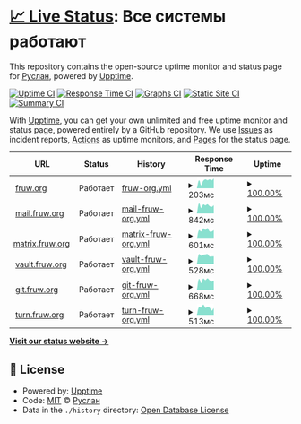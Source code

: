# [📈 Live Status](https://up.fruw.org): <!--live status--> **Все системы работают**

This repository contains the open-source uptime monitor and status page for [Руслан](fruw.org), powered by [Upptime](https://github.com/upptime/upptime).

[![Uptime CI](https://github.com/fruworg/upptime/workflows/Uptime%20CI/badge.svg)](https://github.com/fruworg/upptime/actions?query=workflow%3A%22Uptime+CI%22)
[![Response Time CI](https://github.com/fruworg/upptime/workflows/Response%20Time%20CI/badge.svg)](https://github.com/fruworg/upptime/actions?query=workflow%3A%22Response+Time+CI%22)
[![Graphs CI](https://github.com/fruworg/upptime/workflows/Graphs%20CI/badge.svg)](https://github.com/fruworg/upptime/actions?query=workflow%3A%22Graphs+CI%22)
[![Static Site CI](https://github.com/fruworg/upptime/workflows/Static%20Site%20CI/badge.svg)](https://github.com/fruworg/upptime/actions?query=workflow%3A%22Static+Site+CI%22)
[![Summary CI](https://github.com/fruworg/upptime/workflows/Summary%20CI/badge.svg)](https://github.com/fruworg/upptime/actions?query=workflow%3A%22Summary+CI%22)

With [Upptime](https://upptime.js.org), you can get your own unlimited and free uptime monitor and status page, powered entirely by a GitHub repository. We use [Issues](https://github.com/fruworg/upptime/issues) as incident reports, [Actions](https://github.com/fruworg/upptime/actions) as uptime monitors, and [Pages](https://up.fruw.org) for the status page.

<!--start: status pages-->
<!-- This summary is generated by Upptime (https://github.com/upptime/upptime) -->
<!-- Do not edit this manually, your changes will be overwritten -->
<!-- prettier-ignore -->
| URL | Status | History | Response Time | Uptime |
| --- | ------ | ------- | ------------- | ------ |
| <img alt="" src="https://icons.duckduckgo.com/ip3/fruw.org.ico" height="13"> [fruw.org](https://fruw.org) | Работает | [fruw-org.yml](https://github.com/fruworg/upptime/commits/HEAD/history/fruw-org.yml) | <details><summary><img alt="Response time graph" src="./graphs/fruw-org/response-time-week.png" height="20"> 203мс</summary><br><a href="https://up.fruw.org/history/fruw-org"><img alt="Response time 233" src="https://img.shields.io/endpoint?url=https%3A%2F%2Fraw.githubusercontent.com%2Ffruworg%2Fupptime%2FHEAD%2Fapi%2Ffruw-org%2Fresponse-time.json"></a><br><a href="https://up.fruw.org/history/fruw-org"><img alt="24-hour response time 257" src="https://img.shields.io/endpoint?url=https%3A%2F%2Fraw.githubusercontent.com%2Ffruworg%2Fupptime%2FHEAD%2Fapi%2Ffruw-org%2Fresponse-time-day.json"></a><br><a href="https://up.fruw.org/history/fruw-org"><img alt="7-day response time 203" src="https://img.shields.io/endpoint?url=https%3A%2F%2Fraw.githubusercontent.com%2Ffruworg%2Fupptime%2FHEAD%2Fapi%2Ffruw-org%2Fresponse-time-week.json"></a><br><a href="https://up.fruw.org/history/fruw-org"><img alt="30-day response time 239" src="https://img.shields.io/endpoint?url=https%3A%2F%2Fraw.githubusercontent.com%2Ffruworg%2Fupptime%2FHEAD%2Fapi%2Ffruw-org%2Fresponse-time-month.json"></a><br><a href="https://up.fruw.org/history/fruw-org"><img alt="1-year response time 233" src="https://img.shields.io/endpoint?url=https%3A%2F%2Fraw.githubusercontent.com%2Ffruworg%2Fupptime%2FHEAD%2Fapi%2Ffruw-org%2Fresponse-time-year.json"></a></details> | <details><summary><a href="https://up.fruw.org/history/fruw-org">100.00%</a></summary><a href="https://up.fruw.org/history/fruw-org"><img alt="All-time uptime 100.00%" src="https://img.shields.io/endpoint?url=https%3A%2F%2Fraw.githubusercontent.com%2Ffruworg%2Fupptime%2FHEAD%2Fapi%2Ffruw-org%2Fuptime.json"></a><br><a href="https://up.fruw.org/history/fruw-org"><img alt="24-hour uptime 100.00%" src="https://img.shields.io/endpoint?url=https%3A%2F%2Fraw.githubusercontent.com%2Ffruworg%2Fupptime%2FHEAD%2Fapi%2Ffruw-org%2Fuptime-day.json"></a><br><a href="https://up.fruw.org/history/fruw-org"><img alt="7-day uptime 100.00%" src="https://img.shields.io/endpoint?url=https%3A%2F%2Fraw.githubusercontent.com%2Ffruworg%2Fupptime%2FHEAD%2Fapi%2Ffruw-org%2Fuptime-week.json"></a><br><a href="https://up.fruw.org/history/fruw-org"><img alt="30-day uptime 100.00%" src="https://img.shields.io/endpoint?url=https%3A%2F%2Fraw.githubusercontent.com%2Ffruworg%2Fupptime%2FHEAD%2Fapi%2Ffruw-org%2Fuptime-month.json"></a><br><a href="https://up.fruw.org/history/fruw-org"><img alt="1-year uptime 100.00%" src="https://img.shields.io/endpoint?url=https%3A%2F%2Fraw.githubusercontent.com%2Ffruworg%2Fupptime%2FHEAD%2Fapi%2Ffruw-org%2Fuptime-year.json"></a></details>
| <img alt="" src="https://icons.duckduckgo.com/ip3/mail.fruw.org.ico" height="13"> [mail.fruw.org](https://mail.fruw.org) | Работает | [mail-fruw-org.yml](https://github.com/fruworg/upptime/commits/HEAD/history/mail-fruw-org.yml) | <details><summary><img alt="Response time graph" src="./graphs/mail-fruw-org/response-time-week.png" height="20"> 842мс</summary><br><a href="https://up.fruw.org/history/mail-fruw-org"><img alt="Response time 935" src="https://img.shields.io/endpoint?url=https%3A%2F%2Fraw.githubusercontent.com%2Ffruworg%2Fupptime%2FHEAD%2Fapi%2Fmail-fruw-org%2Fresponse-time.json"></a><br><a href="https://up.fruw.org/history/mail-fruw-org"><img alt="24-hour response time 869" src="https://img.shields.io/endpoint?url=https%3A%2F%2Fraw.githubusercontent.com%2Ffruworg%2Fupptime%2FHEAD%2Fapi%2Fmail-fruw-org%2Fresponse-time-day.json"></a><br><a href="https://up.fruw.org/history/mail-fruw-org"><img alt="7-day response time 842" src="https://img.shields.io/endpoint?url=https%3A%2F%2Fraw.githubusercontent.com%2Ffruworg%2Fupptime%2FHEAD%2Fapi%2Fmail-fruw-org%2Fresponse-time-week.json"></a><br><a href="https://up.fruw.org/history/mail-fruw-org"><img alt="30-day response time 878" src="https://img.shields.io/endpoint?url=https%3A%2F%2Fraw.githubusercontent.com%2Ffruworg%2Fupptime%2FHEAD%2Fapi%2Fmail-fruw-org%2Fresponse-time-month.json"></a><br><a href="https://up.fruw.org/history/mail-fruw-org"><img alt="1-year response time 935" src="https://img.shields.io/endpoint?url=https%3A%2F%2Fraw.githubusercontent.com%2Ffruworg%2Fupptime%2FHEAD%2Fapi%2Fmail-fruw-org%2Fresponse-time-year.json"></a></details> | <details><summary><a href="https://up.fruw.org/history/mail-fruw-org">100.00%</a></summary><a href="https://up.fruw.org/history/mail-fruw-org"><img alt="All-time uptime 100.00%" src="https://img.shields.io/endpoint?url=https%3A%2F%2Fraw.githubusercontent.com%2Ffruworg%2Fupptime%2FHEAD%2Fapi%2Fmail-fruw-org%2Fuptime.json"></a><br><a href="https://up.fruw.org/history/mail-fruw-org"><img alt="24-hour uptime 100.00%" src="https://img.shields.io/endpoint?url=https%3A%2F%2Fraw.githubusercontent.com%2Ffruworg%2Fupptime%2FHEAD%2Fapi%2Fmail-fruw-org%2Fuptime-day.json"></a><br><a href="https://up.fruw.org/history/mail-fruw-org"><img alt="7-day uptime 100.00%" src="https://img.shields.io/endpoint?url=https%3A%2F%2Fraw.githubusercontent.com%2Ffruworg%2Fupptime%2FHEAD%2Fapi%2Fmail-fruw-org%2Fuptime-week.json"></a><br><a href="https://up.fruw.org/history/mail-fruw-org"><img alt="30-day uptime 100.00%" src="https://img.shields.io/endpoint?url=https%3A%2F%2Fraw.githubusercontent.com%2Ffruworg%2Fupptime%2FHEAD%2Fapi%2Fmail-fruw-org%2Fuptime-month.json"></a><br><a href="https://up.fruw.org/history/mail-fruw-org"><img alt="1-year uptime 100.00%" src="https://img.shields.io/endpoint?url=https%3A%2F%2Fraw.githubusercontent.com%2Ffruworg%2Fupptime%2FHEAD%2Fapi%2Fmail-fruw-org%2Fuptime-year.json"></a></details>
| <img alt="" src="https://icons.duckduckgo.com/ip3/matrix.fruw.org.ico" height="13"> [matrix.fruw.org](https://matrix.fruw.org) | Работает | [matrix-fruw-org.yml](https://github.com/fruworg/upptime/commits/HEAD/history/matrix-fruw-org.yml) | <details><summary><img alt="Response time graph" src="./graphs/matrix-fruw-org/response-time-week.png" height="20"> 601мс</summary><br><a href="https://up.fruw.org/history/matrix-fruw-org"><img alt="Response time 590" src="https://img.shields.io/endpoint?url=https%3A%2F%2Fraw.githubusercontent.com%2Ffruworg%2Fupptime%2FHEAD%2Fapi%2Fmatrix-fruw-org%2Fresponse-time.json"></a><br><a href="https://up.fruw.org/history/matrix-fruw-org"><img alt="24-hour response time 602" src="https://img.shields.io/endpoint?url=https%3A%2F%2Fraw.githubusercontent.com%2Ffruworg%2Fupptime%2FHEAD%2Fapi%2Fmatrix-fruw-org%2Fresponse-time-day.json"></a><br><a href="https://up.fruw.org/history/matrix-fruw-org"><img alt="7-day response time 601" src="https://img.shields.io/endpoint?url=https%3A%2F%2Fraw.githubusercontent.com%2Ffruworg%2Fupptime%2FHEAD%2Fapi%2Fmatrix-fruw-org%2Fresponse-time-week.json"></a><br><a href="https://up.fruw.org/history/matrix-fruw-org"><img alt="30-day response time 612" src="https://img.shields.io/endpoint?url=https%3A%2F%2Fraw.githubusercontent.com%2Ffruworg%2Fupptime%2FHEAD%2Fapi%2Fmatrix-fruw-org%2Fresponse-time-month.json"></a><br><a href="https://up.fruw.org/history/matrix-fruw-org"><img alt="1-year response time 590" src="https://img.shields.io/endpoint?url=https%3A%2F%2Fraw.githubusercontent.com%2Ffruworg%2Fupptime%2FHEAD%2Fapi%2Fmatrix-fruw-org%2Fresponse-time-year.json"></a></details> | <details><summary><a href="https://up.fruw.org/history/matrix-fruw-org">100.00%</a></summary><a href="https://up.fruw.org/history/matrix-fruw-org"><img alt="All-time uptime 100.00%" src="https://img.shields.io/endpoint?url=https%3A%2F%2Fraw.githubusercontent.com%2Ffruworg%2Fupptime%2FHEAD%2Fapi%2Fmatrix-fruw-org%2Fuptime.json"></a><br><a href="https://up.fruw.org/history/matrix-fruw-org"><img alt="24-hour uptime 100.00%" src="https://img.shields.io/endpoint?url=https%3A%2F%2Fraw.githubusercontent.com%2Ffruworg%2Fupptime%2FHEAD%2Fapi%2Fmatrix-fruw-org%2Fuptime-day.json"></a><br><a href="https://up.fruw.org/history/matrix-fruw-org"><img alt="7-day uptime 100.00%" src="https://img.shields.io/endpoint?url=https%3A%2F%2Fraw.githubusercontent.com%2Ffruworg%2Fupptime%2FHEAD%2Fapi%2Fmatrix-fruw-org%2Fuptime-week.json"></a><br><a href="https://up.fruw.org/history/matrix-fruw-org"><img alt="30-day uptime 100.00%" src="https://img.shields.io/endpoint?url=https%3A%2F%2Fraw.githubusercontent.com%2Ffruworg%2Fupptime%2FHEAD%2Fapi%2Fmatrix-fruw-org%2Fuptime-month.json"></a><br><a href="https://up.fruw.org/history/matrix-fruw-org"><img alt="1-year uptime 100.00%" src="https://img.shields.io/endpoint?url=https%3A%2F%2Fraw.githubusercontent.com%2Ffruworg%2Fupptime%2FHEAD%2Fapi%2Fmatrix-fruw-org%2Fuptime-year.json"></a></details>
| <img alt="" src="https://icons.duckduckgo.com/ip3/vault.fruw.org.ico" height="13"> [vault.fruw.org](https://vault.fruw.org) | Работает | [vault-fruw-org.yml](https://github.com/fruworg/upptime/commits/HEAD/history/vault-fruw-org.yml) | <details><summary><img alt="Response time graph" src="./graphs/vault-fruw-org/response-time-week.png" height="20"> 528мс</summary><br><a href="https://up.fruw.org/history/vault-fruw-org"><img alt="Response time 545" src="https://img.shields.io/endpoint?url=https%3A%2F%2Fraw.githubusercontent.com%2Ffruworg%2Fupptime%2FHEAD%2Fapi%2Fvault-fruw-org%2Fresponse-time.json"></a><br><a href="https://up.fruw.org/history/vault-fruw-org"><img alt="24-hour response time 462" src="https://img.shields.io/endpoint?url=https%3A%2F%2Fraw.githubusercontent.com%2Ffruworg%2Fupptime%2FHEAD%2Fapi%2Fvault-fruw-org%2Fresponse-time-day.json"></a><br><a href="https://up.fruw.org/history/vault-fruw-org"><img alt="7-day response time 528" src="https://img.shields.io/endpoint?url=https%3A%2F%2Fraw.githubusercontent.com%2Ffruworg%2Fupptime%2FHEAD%2Fapi%2Fvault-fruw-org%2Fresponse-time-week.json"></a><br><a href="https://up.fruw.org/history/vault-fruw-org"><img alt="30-day response time 556" src="https://img.shields.io/endpoint?url=https%3A%2F%2Fraw.githubusercontent.com%2Ffruworg%2Fupptime%2FHEAD%2Fapi%2Fvault-fruw-org%2Fresponse-time-month.json"></a><br><a href="https://up.fruw.org/history/vault-fruw-org"><img alt="1-year response time 545" src="https://img.shields.io/endpoint?url=https%3A%2F%2Fraw.githubusercontent.com%2Ffruworg%2Fupptime%2FHEAD%2Fapi%2Fvault-fruw-org%2Fresponse-time-year.json"></a></details> | <details><summary><a href="https://up.fruw.org/history/vault-fruw-org">100.00%</a></summary><a href="https://up.fruw.org/history/vault-fruw-org"><img alt="All-time uptime 100.00%" src="https://img.shields.io/endpoint?url=https%3A%2F%2Fraw.githubusercontent.com%2Ffruworg%2Fupptime%2FHEAD%2Fapi%2Fvault-fruw-org%2Fuptime.json"></a><br><a href="https://up.fruw.org/history/vault-fruw-org"><img alt="24-hour uptime 100.00%" src="https://img.shields.io/endpoint?url=https%3A%2F%2Fraw.githubusercontent.com%2Ffruworg%2Fupptime%2FHEAD%2Fapi%2Fvault-fruw-org%2Fuptime-day.json"></a><br><a href="https://up.fruw.org/history/vault-fruw-org"><img alt="7-day uptime 100.00%" src="https://img.shields.io/endpoint?url=https%3A%2F%2Fraw.githubusercontent.com%2Ffruworg%2Fupptime%2FHEAD%2Fapi%2Fvault-fruw-org%2Fuptime-week.json"></a><br><a href="https://up.fruw.org/history/vault-fruw-org"><img alt="30-day uptime 100.00%" src="https://img.shields.io/endpoint?url=https%3A%2F%2Fraw.githubusercontent.com%2Ffruworg%2Fupptime%2FHEAD%2Fapi%2Fvault-fruw-org%2Fuptime-month.json"></a><br><a href="https://up.fruw.org/history/vault-fruw-org"><img alt="1-year uptime 100.00%" src="https://img.shields.io/endpoint?url=https%3A%2F%2Fraw.githubusercontent.com%2Ffruworg%2Fupptime%2FHEAD%2Fapi%2Fvault-fruw-org%2Fuptime-year.json"></a></details>
| <img alt="" src="https://icons.duckduckgo.com/ip3/git.fruw.org.ico" height="13"> [git.fruw.org](https://git.fruw.org) | Работает | [git-fruw-org.yml](https://github.com/fruworg/upptime/commits/HEAD/history/git-fruw-org.yml) | <details><summary><img alt="Response time graph" src="./graphs/git-fruw-org/response-time-week.png" height="20"> 668мс</summary><br><a href="https://up.fruw.org/history/git-fruw-org"><img alt="Response time 730" src="https://img.shields.io/endpoint?url=https%3A%2F%2Fraw.githubusercontent.com%2Ffruworg%2Fupptime%2FHEAD%2Fapi%2Fgit-fruw-org%2Fresponse-time.json"></a><br><a href="https://up.fruw.org/history/git-fruw-org"><img alt="24-hour response time 646" src="https://img.shields.io/endpoint?url=https%3A%2F%2Fraw.githubusercontent.com%2Ffruworg%2Fupptime%2FHEAD%2Fapi%2Fgit-fruw-org%2Fresponse-time-day.json"></a><br><a href="https://up.fruw.org/history/git-fruw-org"><img alt="7-day response time 668" src="https://img.shields.io/endpoint?url=https%3A%2F%2Fraw.githubusercontent.com%2Ffruworg%2Fupptime%2FHEAD%2Fapi%2Fgit-fruw-org%2Fresponse-time-week.json"></a><br><a href="https://up.fruw.org/history/git-fruw-org"><img alt="30-day response time 753" src="https://img.shields.io/endpoint?url=https%3A%2F%2Fraw.githubusercontent.com%2Ffruworg%2Fupptime%2FHEAD%2Fapi%2Fgit-fruw-org%2Fresponse-time-month.json"></a><br><a href="https://up.fruw.org/history/git-fruw-org"><img alt="1-year response time 730" src="https://img.shields.io/endpoint?url=https%3A%2F%2Fraw.githubusercontent.com%2Ffruworg%2Fupptime%2FHEAD%2Fapi%2Fgit-fruw-org%2Fresponse-time-year.json"></a></details> | <details><summary><a href="https://up.fruw.org/history/git-fruw-org">100.00%</a></summary><a href="https://up.fruw.org/history/git-fruw-org"><img alt="All-time uptime 100.00%" src="https://img.shields.io/endpoint?url=https%3A%2F%2Fraw.githubusercontent.com%2Ffruworg%2Fupptime%2FHEAD%2Fapi%2Fgit-fruw-org%2Fuptime.json"></a><br><a href="https://up.fruw.org/history/git-fruw-org"><img alt="24-hour uptime 100.00%" src="https://img.shields.io/endpoint?url=https%3A%2F%2Fraw.githubusercontent.com%2Ffruworg%2Fupptime%2FHEAD%2Fapi%2Fgit-fruw-org%2Fuptime-day.json"></a><br><a href="https://up.fruw.org/history/git-fruw-org"><img alt="7-day uptime 100.00%" src="https://img.shields.io/endpoint?url=https%3A%2F%2Fraw.githubusercontent.com%2Ffruworg%2Fupptime%2FHEAD%2Fapi%2Fgit-fruw-org%2Fuptime-week.json"></a><br><a href="https://up.fruw.org/history/git-fruw-org"><img alt="30-day uptime 100.00%" src="https://img.shields.io/endpoint?url=https%3A%2F%2Fraw.githubusercontent.com%2Ffruworg%2Fupptime%2FHEAD%2Fapi%2Fgit-fruw-org%2Fuptime-month.json"></a><br><a href="https://up.fruw.org/history/git-fruw-org"><img alt="1-year uptime 100.00%" src="https://img.shields.io/endpoint?url=https%3A%2F%2Fraw.githubusercontent.com%2Ffruworg%2Fupptime%2FHEAD%2Fapi%2Fgit-fruw-org%2Fuptime-year.json"></a></details>
| <img alt="" src="https://icons.duckduckgo.com/ip3/turn.fruw.org.ico" height="13"> [turn.fruw.org](https://turn.fruw.org) | Работает | [turn-fruw-org.yml](https://github.com/fruworg/upptime/commits/HEAD/history/turn-fruw-org.yml) | <details><summary><img alt="Response time graph" src="./graphs/turn-fruw-org/response-time-week.png" height="20"> 513мс</summary><br><a href="https://up.fruw.org/history/turn-fruw-org"><img alt="Response time 543" src="https://img.shields.io/endpoint?url=https%3A%2F%2Fraw.githubusercontent.com%2Ffruworg%2Fupptime%2FHEAD%2Fapi%2Fturn-fruw-org%2Fresponse-time.json"></a><br><a href="https://up.fruw.org/history/turn-fruw-org"><img alt="24-hour response time 475" src="https://img.shields.io/endpoint?url=https%3A%2F%2Fraw.githubusercontent.com%2Ffruworg%2Fupptime%2FHEAD%2Fapi%2Fturn-fruw-org%2Fresponse-time-day.json"></a><br><a href="https://up.fruw.org/history/turn-fruw-org"><img alt="7-day response time 513" src="https://img.shields.io/endpoint?url=https%3A%2F%2Fraw.githubusercontent.com%2Ffruworg%2Fupptime%2FHEAD%2Fapi%2Fturn-fruw-org%2Fresponse-time-week.json"></a><br><a href="https://up.fruw.org/history/turn-fruw-org"><img alt="30-day response time 538" src="https://img.shields.io/endpoint?url=https%3A%2F%2Fraw.githubusercontent.com%2Ffruworg%2Fupptime%2FHEAD%2Fapi%2Fturn-fruw-org%2Fresponse-time-month.json"></a><br><a href="https://up.fruw.org/history/turn-fruw-org"><img alt="1-year response time 543" src="https://img.shields.io/endpoint?url=https%3A%2F%2Fraw.githubusercontent.com%2Ffruworg%2Fupptime%2FHEAD%2Fapi%2Fturn-fruw-org%2Fresponse-time-year.json"></a></details> | <details><summary><a href="https://up.fruw.org/history/turn-fruw-org">100.00%</a></summary><a href="https://up.fruw.org/history/turn-fruw-org"><img alt="All-time uptime 100.00%" src="https://img.shields.io/endpoint?url=https%3A%2F%2Fraw.githubusercontent.com%2Ffruworg%2Fupptime%2FHEAD%2Fapi%2Fturn-fruw-org%2Fuptime.json"></a><br><a href="https://up.fruw.org/history/turn-fruw-org"><img alt="24-hour uptime 100.00%" src="https://img.shields.io/endpoint?url=https%3A%2F%2Fraw.githubusercontent.com%2Ffruworg%2Fupptime%2FHEAD%2Fapi%2Fturn-fruw-org%2Fuptime-day.json"></a><br><a href="https://up.fruw.org/history/turn-fruw-org"><img alt="7-day uptime 100.00%" src="https://img.shields.io/endpoint?url=https%3A%2F%2Fraw.githubusercontent.com%2Ffruworg%2Fupptime%2FHEAD%2Fapi%2Fturn-fruw-org%2Fuptime-week.json"></a><br><a href="https://up.fruw.org/history/turn-fruw-org"><img alt="30-day uptime 100.00%" src="https://img.shields.io/endpoint?url=https%3A%2F%2Fraw.githubusercontent.com%2Ffruworg%2Fupptime%2FHEAD%2Fapi%2Fturn-fruw-org%2Fuptime-month.json"></a><br><a href="https://up.fruw.org/history/turn-fruw-org"><img alt="1-year uptime 100.00%" src="https://img.shields.io/endpoint?url=https%3A%2F%2Fraw.githubusercontent.com%2Ffruworg%2Fupptime%2FHEAD%2Fapi%2Fturn-fruw-org%2Fuptime-year.json"></a></details>

<!--end: status pages-->

[**Visit our status website →**](https://up.fruw.org)

## 📄 License

- Powered by: [Upptime](https://github.com/upptime/upptime)
- Code: [MIT](./LICENSE) © [Руслан](fruw.org)
- Data in the `./history` directory: [Open Database License](https://opendatacommons.org/licenses/odbl/1-0/)
